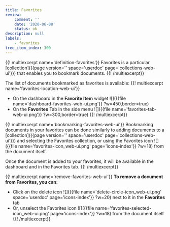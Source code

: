 ```yaml
---
title: Favorites
review:
    comment: ''
    date: '2020-06-08'
    status: ok
description: null
labels:
    - favorites
tree_item_index: 300
---
```

{{! multiexcerpt name='definition-favorites'}}
Favorites is a particular [collection]({{page version='' space='userdoc' page='collections-web-ui'}}) that enables you to bookmark documents.
{{! /multiexcerpt}}

The list of documents bookmarked as favorites is available:
{{! multiexcerpt name='favorites-location-web-ui'}}
- On the dashboard in the **Favorite Item** widget
  ![]({{file name='dashboard-favorites-web-ui.png'}} ?w=450,border=true)
- On the **Favorites** Tab in the side menu
  ![]({{file name='favorites-tab-web-ui.png'}} ?w=300,border=true)
{{! /multiexcerpt}}

{{! multiexcerpt name='bookmarking-favorites-web-ui'}}
Bookmarking documents in your favorites can be done similarly to adding documents to a [collection]({{page version='' space='userdoc' page='collections-web-ui'}}) and selecting the Favorites collection, or using the Favorites icon ![]({{file name='favorites-icon_web-ui.png' page='icons-index'}} ?w=18) from the document itself.

Once the document is added to your favorites, it will be available in the dashboard and in the Favorites tab.
{{! /multiexcerpt}}

{{! multiexcerpt name='remove-favorites-web-ui'}}
**To remove a document from Favorites, you can:**
- Click on the delete icon ![]({{file name='delete-circle-icon_web-ui.png' space='userdoc' page='icons-index'}} ?w=20) next to it in the **Favorites** tab
- Or, unselect the Favorites icon ![]({{file name='favorites-selected-icon_web-ui.png' page='icons-index'}} ?w=18) from the document itself
{{! /multiexcerpt}}
